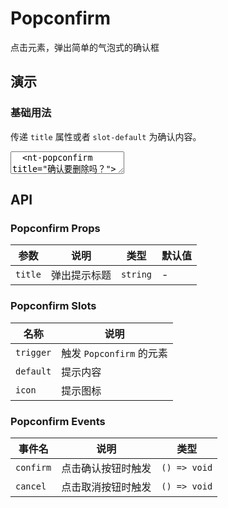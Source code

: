 # Popconfirm

点击元素，弹出简单的气泡式的确认框

## 演示

<script setup>
  import { Popconfirm, Button } from "../../src"
</script>

### 基础用法

传递 `title` 属性或者 `slot-default` 为确认内容。

<ClientOnly>
  <CodePreview>
  <textarea lang="vue-html">
  <nt-popconfirm title="确认要删除吗？">
    <template #trigger>
      <nt-button>删除</nt-button>
    </template>
  </nt-popconfirm>
  </textarea>
  <template #preview>
    <Popconfirm title="确认要删除吗？">
      <template #trigger>
        <Button>删除</Button>
      </template>
    </Popconfirm>
  </template>
  </CodePreview>
</ClientOnly>

## API

### Popconfirm Props

<!-- prettier-ignore -->
| 参数 | 说明 | 类型 | 默认值 |
| --- | --- | --- | --- |
| `title` | 弹出提示标题 | `string` | - |

### Popconfirm Slots

<!-- prettier-ignore -->
| 名称 | 说明 |
| --- | --- |
| `trigger` | 触发 `Popconfirm` 的元素 |
| `default` | 提示内容 |
| `icon` | 提示图标 |

### Popconfirm Events

<!-- prettier-ignore -->
| 事件名 | 说明 | 类型 |
| --- | --- | --- |
| `confirm` | 点击确认按钮时触发 | `() => void` |
| `cancel` | 点击取消按钮时触发 | `() => void` |
